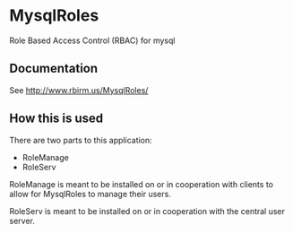 # MysqlRoles
Role Based Access Control (RBAC) for mysql

## Documentation
See http://www.rbirm.us/MysqlRoles/

## How this is used
There are two parts to this application:
* RoleManage
* RoleServ

RoleManage is meant to be installed on or in cooperation with clients to allow for MysqlRoles to manage their users.

RoleServ is meant to be installed on or in cooperation with the central user server.

